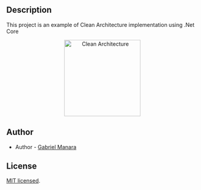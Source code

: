 ## Description
This project is an example of Clean Architecture implementation using .Net Core 

<p align="center">
  <a href="https://miro.medium.com/max/719/1*fATLRr4ZggEa0yjCq-f8Hg.png" target="blank"><img src="https://miro.medium.com/max/719/1*fATLRr4ZggEa0yjCq-f8Hg.png" width="200" alt="Clean Architecture" /></a>
</p>


## Author
- Author - [Gabriel Manara](https://gabrielmanara.vercel.app)

## License

[MIT licensed](LICENSE).
